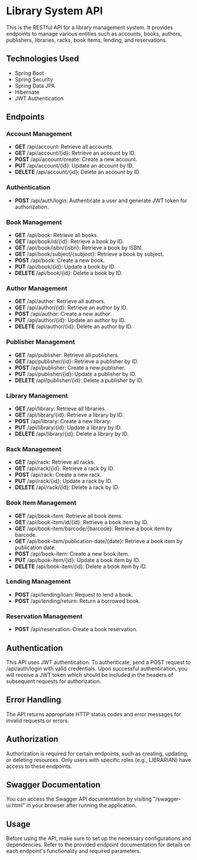 # Library System API

This is the RESTful API for a library management system. It provides endpoints to manage various entities such as accounts, books, authors, publishers, libraries, racks, book items, lending, and reservations.

## Technologies Used
- Spring Boot
- Spring Security
- Spring Data JPA
- Hibernate
- JWT Authentication

## Endpoints

### Account Management
- **GET** /api/account: Retrieve all accounts.
- **GET** /api/account/{id}: Retrieve an account by ID.
- **POST** /api/account/create: Create a new account.
- **PUT** /api/account/{id}: Update an account by ID.
- **DELETE** /api/account/{id}: Delete an account by ID.

### Authentication
- **POST** /api/auth/login: Authenticate a user and generate JWT token for authorization.

### Book Management
- **GET** /api/book: Retrieve all books.
- **GET** /api/book/id/{id}: Retrieve a book by ID.
- **GET** /api/book/isbn/{isbn}: Retrieve a book by ISBN.
- **GET** /api/book/subject/{subject}: Retrieve a book by subject.
- **POST** /api/book: Create a new book.
- **PUT** /api/book/{id}: Update a book by ID.
- **DELETE** /api/book/{id}: Delete a book by ID.

### Author Management
- **GET** /api/author: Retrieve all authors.
- **GET** /api/author/{id}: Retrieve an author by ID.
- **POST** /api/author: Create a new author.
- **PUT** /api/author/{id}: Update an author by ID.
- **DELETE** /api/author/{id}: Delete an author by ID.

### Publisher Management
- **GET** /api/publisher: Retrieve all publishers.
- **GET** /api/publisher/{id}: Retrieve a publisher by ID.
- **POST** /api/publisher: Create a new publisher.
- **PUT** /api/publisher/{id}: Update a publisher by ID.
- **DELETE** /api/publisher/{id}: Delete a publisher by ID.

### Library Management
- **GET** /api/library: Retrieve all libraries.
- **GET** /api/library/{id}: Retrieve a library by ID.
- **POST** /api/library: Create a new library.
- **PUT** /api/library/{id}: Update a library by ID.
- **DELETE** /api/library/{id}: Delete a library by ID.

### Rack Management
- **GET** /api/rack: Retrieve all racks.
- **GET** /api/rack/{id}: Retrieve a rack by ID.
- **POST** /api/rack: Create a new rack.
- **PUT** /api/rack/{id}: Update a rack by ID.
- **DELETE** /api/rack/{id}: Delete a rack by ID.

### Book Item Management
- **GET** /api/book-item: Retrieve all book items.
- **GET** /api/book-item/id/{id}: Retrieve a book item by ID.
- **GET** /api/book-item/barcode/{barcode}: Retrieve a book item by barcode.
- **GET** /api/book-item/publication-date/{date}: Retrieve a book item by publication date.
- **POST** /api/book-item: Create a new book item.
- **PUT** /api/book-item/{id}: Update a book item by ID.
- **DELETE** /api/book-item/{id}: Delete a book item by ID.

### Lending Management
- **POST** /api/lending/loan: Request to lend a book.
- **POST** /api/lending/return: Return a borrowed book.

### Reservation Management
- **POST** /api/reservation: Create a book reservation.

## Authentication
This API uses JWT authentication. To authenticate, send a POST request to /api/auth/login with valid credentials. Upon successful authentication, you will receive a JWT token which should be included in the headers of subsequent requests for authorization.

## Error Handling
The API returns appropriate HTTP status codes and error messages for invalid requests or errors.

## Authorization
Authorization is required for certain endpoints, such as creating, updating, or deleting resources. Only users with specific roles (e.g., LIBRARIAN) have access to these endpoints.

## Swagger Documentation
You can access the Swagger API documentation by visiting "/swagger-ui.html" in your browser after running the application.

## Usage
Before using the API, make sure to set up the necessary configurations and dependencies.
Refer to the provided endpoint documentation for details on each endpoint's functionality and required parameters.
